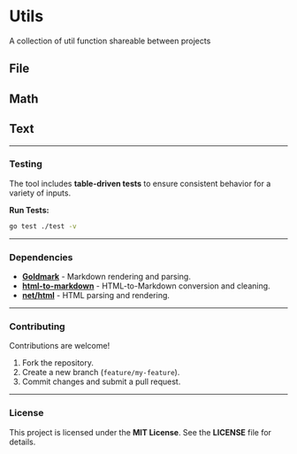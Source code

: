 # Utils

A collection of util function shareable between projects

## File

## Math

## Text

---

### **Testing**

The tool includes **table-driven tests** to ensure consistent behavior for a variety of inputs.

**Run Tests:**

```bash
go test ./test -v
```

---

### **Dependencies**

- **[Goldmark](https://github.com/yuin/goldmark)** - Markdown rendering and parsing.
- **[html-to-markdown](https://github.com/JohannesKaufmann/html-to-markdown)** - HTML-to-Markdown conversion and cleaning.
- **[net/html](https://pkg.go.dev/golang.org/x/net/html)** - HTML parsing and rendering.

---

### **Contributing**

Contributions are welcome!

1. Fork the repository.
2. Create a new branch (`feature/my-feature`).
3. Commit changes and submit a pull request.

---

### **License**

This project is licensed under the **MIT License**. See the **LICENSE** file for details.



